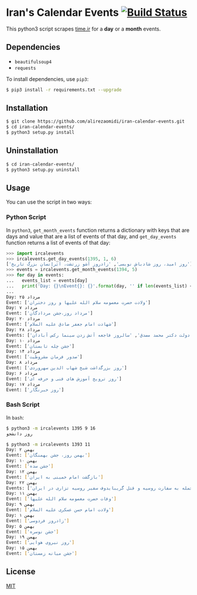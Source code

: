 # Iran's Calendar Events [![Build Status](https://travis-ci.org/alirezaomidi/iran-calendar-events.svg?branch=master)](https://travis-ci.org/alirezaomidi/iran-calendar-events)

This python3 script scrapes [time.ir](http://time.ir) for a **day** or a **month** events.

## Dependencies
* `beautifulsoup4`
* `requests`

To install dependencies, use `pip3`:

```bash
$ pip3 install -r requirements.txt --upgrade
```

## Installation
```bash
$ git clone https://github.com/alirezaomidi/iran-calendar-events.git
$ cd iran-calendar-events/
$ python3 setup.py install
```

## Uninstallation
```bash
$ cd iran-calendar-events/
$ python3 setup.py uninstall
```

## Usage
You can use the script in two ways:

### Python Script
In `python3`, `get_month_events` function returns a dictionary with keys that are days and value that are a list of events of that day, and `get_day_events` function returns a list of events of that day:

```python
>>> import ircalevents
>>> ircalevents.get_day_events(1395, 1, 6)
['روز امید، روز شادباش نویسی', 'زادروز آشو زرتشت، اَبَراِنسان بزرگ تاریخ']
>>> events = ircalevents.get_month_events(1394, 5)
>>> for day in events:
...   events_list = events[day]
...   print('Day: {}\nEvent{}: {}'.format(day, '' if len(events_list) <= 1 else 's', events_list))
...
Day: ۲۵ مرداد
Event: ['ولادت حضرت معصومه سلام الله علیها و روز دختران']
Day: ۷ مرداد
Event: ['مرداد روز،جشن مردادگان']
Day: ۲۰ مرداد
Event: ['شهادت امام جعفر صادق علیه السلام']
Day: ۲۸ مرداد
Events: ['سالروز کودتای 28 مرداد علیه دولت دکتر محمد مصدق', 'سالروز فاجعه آتش زدن سینما رکس آبادان']
Day: ۱۰ مرداد
Event: ['جشن چله تابستان']
Day: ۱۴ مرداد
Event: ['صدور فرمان مشروطیت']
Day: ۸ مرداد
Event: ['روز بزرگداشت شیخ شهاب الدین سهروردی']
Day: ۶ مرداد
Event: ['روز ترویج آموزش های فنی و حرفه ای']
Day: ۱۷ مرداد
Event: ['روز خبرنگار']
```

### Bash Script
In `bash`:
```bash
$ python3 -m ircalevents 1395 9 16
روز دانشجو

$ python3 -m ircalevents 1393 11
Day: ۲ بهمن
Event: ['بهمن روز، جشن بهمنگان']
Day: ۱۰ بهمن
Event: ['جشن سده']
Day: ۱۲ بهمن
Event: ['بازگشت امام خمینی به ایران']
Day: ۲۲ بهمن
Events: ['پیروزی انقلاب اسلامی', 'حمله به سفارت روسیه و قتل گریبایدوف سفیر روسیه تزاری در ایران']
Day: ۱۱ بهمن
Event: ['وفات حضرت معصومه سلام الله علیها']
Day: ۹ بهمن
Event: ['ولادت امام حسن عسکری علیه السلام']
Day: ۱ بهمن
Event: ['زادروز فردوسی']
Day: ۵ بهمن
Event: ['جشن نوسره']
Day: ۱۹ بهمن
Event: ['روز نیروی هوایی']
Day: ۱۵ بهمن
Event: ['جشن میانه زمستان']
```

## License

[MIT](LICENSE)
